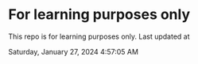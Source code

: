 # For learning purposes only
This repo is for learning purposes only.
Last updated at

Saturday, January 27, 2024 4:57:05 AM

